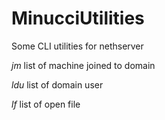 # MinucciUtilities
Some CLI utilities for nethserver

_jm_ 	list of machine joined to domain  

_ldu_ 	list of domain user  

_lf_	list of open file  
